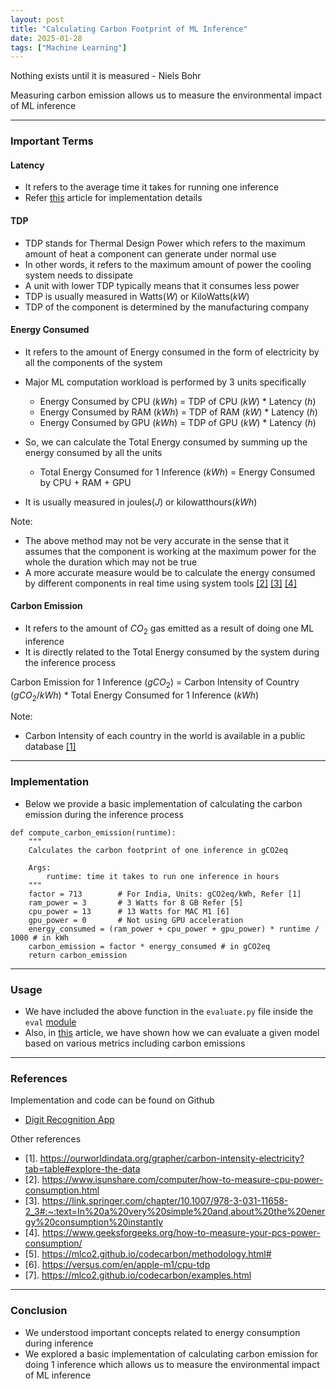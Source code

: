 ```yaml
---
layout: post
title: "Calculating Carbon Footprint of ML Inference"
date: 2025-01-28
tags: ["Machine Learning"]
---
```


Nothing exists until it is measured - Niels Bohr

Measuring carbon emission allows us to measure the environmental impact of ML inference

---

### Important Terms

#### Latency

- It refers to the average time it takes for running one inference
- Refer [this](https://gouherdanish.github.io/2024/12/13/evaluating-ml-models.html) article for implementation details

#### TDP

- TDP stands for Thermal Design Power which refers to the maximum amount of heat a component can generate under normal use
- In other words, it refers to the maximum amount of power the cooling system needs to dissipate
- A unit with lower TDP typically means that it consumes less power
- TDP is usually measured in Watts($W$) or KiloWatts($kW$)
- TDP of the component is determined by the manufacturing company

#### Energy Consumed

- It refers to the amount of Energy consumed in the form of electricity by all the components of the system
- Major ML computation workload is performed by 3 units specifically
    - Energy Consumed by CPU ($kWh$) = TDP of CPU ($kW$) * Latency ($h$)
    - Energy Consumed by RAM ($kWh$) = TDP of RAM ($kW$) * Latency ($h$)
    - Energy Consumed by GPU ($kWh$) = TDP of GPU ($kW$) * Latency ($h$) 

- So, we can calculate the Total Energy consumed by summing up the energy consumed by all the units
    - Total Energy Consumed for 1 Inference ($kWh$) = Energy Consumed by CPU + RAM + GPU
- It is usually measured in joules($J$) or kilowatthours($kWh$)

Note:
- The above method may not be very accurate in the sense that it assumes that the component is working at the maximum power for the whole the duration which may not be true
- A more accurate measure would be to calculate the energy consumed by different components in real time using system tools [[2]](https://www.isunshare.com/computer/how-to-measure-cpu-power-consumption.html) [[3]](https://link.springer.com/chapter/10.1007/978-3-031-11658-2_3#:~:text=In%20a%20very%20simple%20and,about%20the%20energy%20consumption%20instantly) [[4]](https://www.geeksforgeeks.org/how-to-measure-your-pcs-power-consumption/)

#### Carbon Emission

- It refers to the amount of $CO_2$ gas emitted as a result of doing one ML inference
- It is directly related to the Total Energy consumed by the system during the inference process

Carbon Emission for 1 Inference ($gCO_2$) = 
    Carbon Intensity of Country ($gCO_2 / kWh$) 
    * 
    Total Energy Consumed for 1 Inference ($kWh$)

Note:
- Carbon Intensity of each country in the world is available in a public database
[[1]](https://ourworldindata.org/grapher/carbon-intensity-electricity?tab=table#explore-the-data)

---

### Implementation

- Below we provide a basic implementation of calculating the carbon emission during the inference process

```
def compute_carbon_emission(runtime):
    """
    Calculates the carbon footprint of one inference in gCO2eq

    Args:
        runtime: time it takes to run one inference in hours
    """
    factor = 713        # For India, Units: gCO2eq/kWh, Refer [1]
    ram_power = 3       # 3 Watts for 8 GB Refer [5]
    cpu_power = 13      # 13 Watts for MAC M1 [6]
    gpu_power = 0       # Not using GPU acceleration
    energy_consumed = (ram_power + cpu_power + gpu_power) * runtime / 1000 # in kWh
    carbon_emission = factor * energy_consumed # in gCO2eq
    return carbon_emission
```

---
### Usage

- We have included the above function in the `evaluate.py` file inside the `eval` [module](https://github.com/gouherdanish/mnist_classification/blob/main/eval/evaluate.py)
- Also, in [this](https://gouherdanish.github.io/2024/12/25/effects-of-batch-size-on-accuracy.html) article, we have shown how we can evaluate a given model based on various metrics including carbon emissions 

---
### References

Implementation and code can be found on Github
- [Digit Recognition App](https://github.com/gouherdanish/mnist_classification)

Other references
- [1]. https://ourworldindata.org/grapher/carbon-intensity-electricity?tab=table#explore-the-data
- [2]. https://www.isunshare.com/computer/how-to-measure-cpu-power-consumption.html 
- [3]. https://link.springer.com/chapter/10.1007/978-3-031-11658-2_3#:~:text=In%20a%20very%20simple%20and,about%20the%20energy%20consumption%20instantly
- [4]. https://www.geeksforgeeks.org/how-to-measure-your-pcs-power-consumption/
- [5]. https://mlco2.github.io/codecarbon/methodology.html#
- [6]. https://versus.com/en/apple-m1/cpu-tdp
- [7]. https://mlco2.github.io/codecarbon/examples.html

---

### Conclusion

- We understood important concepts related to energy consumption during inference
- We explored a basic implementation of calculating carbon emission for doing 1 inference which allows us to measure the environmental impact of ML inference

